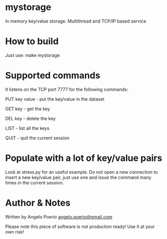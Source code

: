 # mystorage
In memory key/value storage. Multithread and TCP/IP based service

# How to build
Just use: make mystorage

# Supported commands

It listens on the TCP port 7777 for the following commands:

PUT key value - put the key/value in the dataset

GET key - get the key

DEL key - delete the key

LIST - list all the keys

QUIT - quit the current session

# Populate with a lot of key/value pairs

Look at stress.py for an useful example. Do not open a new connection to insert a new key/value pair,
just use one and issue the command many times in the current session. 


# Author & Notes
  Written by Angelo Poerio <angelo.poerio@gmail.com>

  Please note this piece of software is not production ready! Use it at your own risk!
